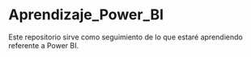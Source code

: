 # Aprendizaje_Power_BI
Este repositorio sirve como seguimiento de lo que estaré aprendiendo referente a Power BI.
